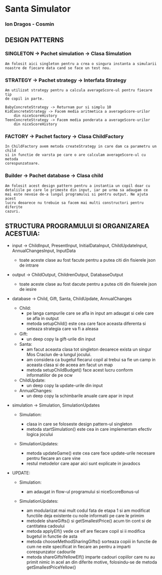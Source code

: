 # Santa Simulator
### Ion Dragos - Cosmin

## DESIGN PATTERNS

### SINGLETON -> Pachet simulation -> Clasa Simulation
    Am folosit aici singleton pentru a crea o singura instanta a simularii 
    noastre de fiecare data cand se face un test nou.

### STRATEGY -> Pachet strategy -> Interfata Strategy
    Am utilizat strategy pentru a calcula averageScore-ul pentru fiecare tip
    de copil in parte.

    BabyConcreteStrategy -> Returnam pur si simplu 10
    KidConcreteStrategy -> Facem media aritmetica a averageScore-urilor 
        din niceScoreHistory
    TeenConcreteStrategy -> Facem media ponderata a averageScore-urilor 
        din niceScoreHistory


### FACTORY -> Pachet factory -> Clasa ChildFactory
    In ChildFactory avem metoda createStrategy in care dam ca parametru un child
    si in functie de varsta pe care o are calculam averageScore-ul cu metoda
    corespunzatoare.

### Builder -> Pachet database -> Clasa child
    Am folosit acest design pattern pentru a instantia un copil doar cu
    detaliile pe care le primeste din input, iar pe urma sa adaugam ce
    mai este nevoie de-a lungul programului si pentru output. Ne ajuta acest
    lucru deoarece nu trebuie sa facem mai multi constructori pentru diferite
    cazuri.

## STRUCTURA PROGRAMULUI SI ORGANIZAREA ACESTUIA:

* input -> ChildInput, PresentInput, InitialDataInput, ChildUpdateInput,
  AnnualChangesInput, InputData
    * toate aceste clase au fost facute pentru a putea citi din fisierele json de intrare

* output ->  ChildOutput, ChildrenOutput, DatabaseOutput
    * toate aceste clase au fost dacute pentru a putea citi din fisierele json de iesire

* database -> Child, Gift, Santa, ChildUpdate, AnnualChanges
    * Child:
        * pe langa campurile care se afla in input am adaugat si cele care se afla in output
        * metoda setupChild() este cea care face aceasta diferenta si seteaza strategia care va fi a aleasa
    * Gift:
        * un deep copy la gift-urile din input
    * Santa:
        * am facut aceasta clasa tot singleton deoarece exista un singur Mos Craciun
          de-a lungul jocului.
        * am considera ca bugetul fiecarui copil al trebui sa fie un camp in aceasta clasa si de aceea am facut un map
        * metoda setupChildBudget() face acest lucru conform informatiilor de pe ocw
    * ChildUpdate:
        * un deep copy la update-urile din input
    * AnnualChanges:
        * un deep copy la schimbarile anuale care apar in input

* simulation -> Simulation, SimulationUpdates
    * Simulation:
        * clasa in care se foloseste design pattern-ul singleton
        * metoda startSimulation() este cea in care implementam efectiv logica jocului

    * SimulationUpdates:
        * metoda updateGame() este cea care face update-urile necesare pentru fiecare an care vine
        * restul metodelor care apar aici sunt explicate in javadocs
        

* UPDATE:
    * Simulation:
        * am adaugat in flow-ul programului si niceScoreBonus-ul

    * SimulationUpdates:
        * am modularizat mai mult codul fata de etapa 1 si am modificat functiile
          deja existente cu noile informatii pe care le primim
        * metodele shareGifts() si getSmallestPrice() acum tin cont si de cantitatea
          cadoului
        * metoda applyElf() vede ce elf are fiecare copil si ii modifica
          bugetul in functie de asta
        * metoda chooseMethodSharingGifts() sorteaza copiii in functie de
          cum ne este specificat in fiecare an pentru a imparti corespunzator
          cadourile
        * metoda shareGiftsYellowElf() imparte cadouri copiilor care nu au primit
          nimic in acel an din diferite motive, folosindu-se de metoda
          getSmallestPriceYellow()
    
    



